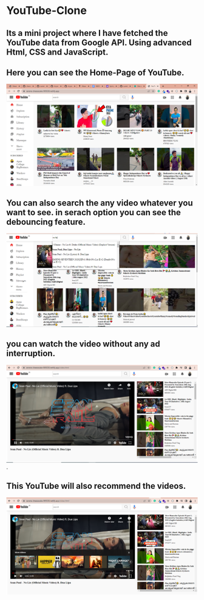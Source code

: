 
# YouTube-Clone
<h2>Its a mini project where I have fetched the YouTube data from Google API. Using advanced Html, CSS and JavaScript.</h2>

<h2>Here you can see the Home-Page of YouTube.</h2>
<img src="./YouTube-Clone-master/image/youTube.png"/>
<br>

<h2>You can also search the any video whatever you want to see. in serach option you can see the debouncing feature.</h2>
<img src="./YouTube-Clone-master/image/you-tube-search.png"/>

<h2>you can watch the video without any ad interruption.</h2>
<img src="./YouTube-Clone-master/image/youtube-video.png"/>.

<h2>This YouTube will also recommend the videos.</h2>
<img src="./YouTube-Clone-master/image/youTube-recommendation.png"/>

